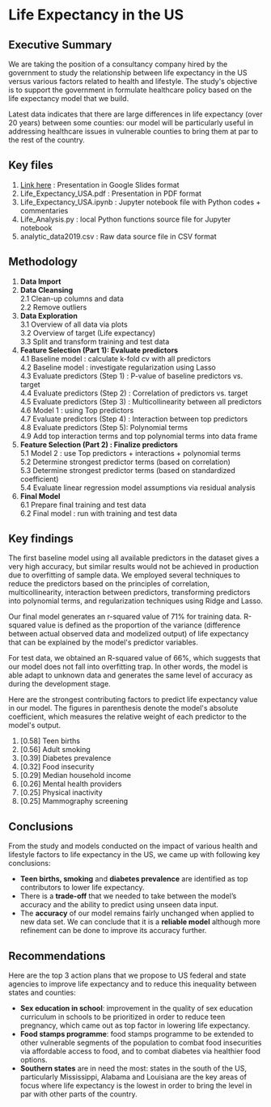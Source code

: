 # Life Expectancy in the US

## Executive Summary
We are taking the position of a consultancy company hired by the government to study the relationship between life expectancy in the US versus various factors related to health and lifestyle. The study's objective is to support the government in formulate healthcare policy based on the life expectancy model that we build.

Latest data indicates that there are large differences in life expectancy (over 20 years) between some counties: our model will be particularly useful in addressing healthcare issues in vulnerable counties to bring them at par to the rest of the country.

## Key files
1. <a href="https://docs.google.com/presentation/d/1lvWhw1TjPNJF9uzwCESKHKAFMNPAXIG8evZ8uMbkQ2M/edit?usp=sharing">Link here</a> : Presentation in Google Slides format
2. Life_Expectancy_USA.pdf : Presentation in PDF format
3. Life_Expectancy_USA.ipynb : Jupyter notebook file with Python codes + commentaries
4. Life_Analysis.py : local Python functions source file for Jupyter notebook
5. analytic_data2019.csv : Raw data source file in CSV format

## Methodology
1. **Data Import**
2. **Data Cleansing**  
  2.1 Clean-up columns and data  
  2.2 Remove outliers  
3. **Data Exploration**  
  3.1 Overview of all data via plots  
  3.2 Overview of target (Life expectancy)  
  3.3 Split and transform training and test data
4. **Feature Selection (Part 1): Evaluate predictors**  
  4.1 Baseline model : calculate k-fold cv with all predictors  
  4.2 Baseline model : investigate regularization using Lasso  
  4.3 Evaluate predictors (Step 1) : P-value of baseline predictors vs. target  
  4.4 Evaluate predictors (Step 2) : Correlation of predictors vs. target  
  4.5 Evaluate predictors (Step 3) : Multicollinearity between all predictors  
  4.6 Model 1 : using Top predictors  
  4.7 Evaluate predictors (Step 4) : Interaction between top predictors  
  4.8 Evaluate predictors (Step 5): Polynomial terms  
  4.9 Add top interaction terms and top polynomial terms into data frame  
5. **Feature Selection (Part 2) : Finalize predictors**  
  5.1 Model 2 : use Top predictors + interactions + polynomial terms  
  5.2 Determine strongest predictor terms (based on correlation)  
  5.3 Determine strongest predictor terms (based on standardized coefficient)  
  5.4 Evaluate linear regression model assumptions via residual analysis  
6. **Final Model**  
  6.1 Prepare final training and test data  
  6.2 Final model : run with training and test data

## Key findings

The first baseline model using all available predictors in the dataset gives a very high accuracy, but similar results would not be achieved in production due to overfitting of sample data. We employed several techniques to reduce the predictors based on the principles of correlation, multicollinearity, interaction between predictors, transforming predictors into polynomial terms, and regularization techniques using Ridge and Lasso.

Our final model generates an r-squared value of 71% for training data. R-squared value is defined as the proportion of the variance (difference between actual observed data and modelized output) of life expectancy that can be explained by the model's predictor variables.

For test data, we obtained an R-squared value of 66%, which suggests that our model does not fall into overfitting trap. In other words, the model is able adapt to unknown data and generates the same level of accuracy as during the development stage.

Here are the strongest contributing factors to predict life expectancy value in our model. The figures in parenthesis denote the model's absolute coefficient, which measures the relative weight of each predictor to the model's output.
1. [0.58] Teen births
2. [0.56] Adult smoking
3. [0.39] Diabetes prevalence
4. [0.32] Food insecurity
5. [0.29] Median household income
6. [0.26] Mental health providers
7. [0.25] Physical inactivity
8. [0.25] Mammography screening

## Conclusions
From the study and models conducted on the impact of various health and lifestyle factors to life expectancy in the US, we came up with following key conclusions:
- **Teen births, smoking** and **diabetes prevalence** are identified as top contributors to lower life expectancy.
- There is a **trade-off** that we needed to take between the model’s accuracy and the ability to predict using unseen data input.
- The **accuracy** of our model remains fairly unchanged when applied to new data set. We can conclude that it is a **reliable model** although more refinement can be done to improve its accuracy further.

## Recommendations
Here are the top 3 action plans that we propose to US federal and state agencies to improve life expectancy and to reduce this inequality between states and counties:
- **Sex education in school**: improvement in the quality of sex education curriculum in schools to be prioritized in order to reduce teen pregnancy, which came out as top factor in lowering life expectancy.
- **Food stamps programme**: food stamps programme to be extended to other vulnerable segments of the population to combat food insecurities via affordable access to food, and to combat diabetes via healthier food options.
- **Southern states** are in need the most: states in the south of the US, particularly Mississippi, Alabama and Louisiana are the key areas of focus where life expectancy is the lowest in order to bring the level in par with other parts of the country.


